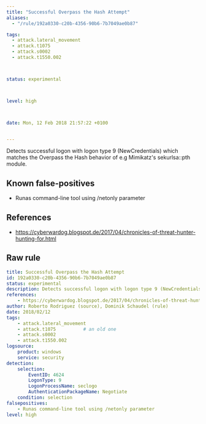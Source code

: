 ```yaml
---
title: "Successful Overpass the Hash Attempt"
aliases:
  - "/rule/192a0330-c20b-4356-90b6-7b7049ae0b87"

tags:
  - attack.lateral_movement
  - attack.t1075
  - attack.s0002
  - attack.t1550.002



status: experimental



level: high



date: Mon, 12 Feb 2018 21:57:22 +0100


---
```


Detects successful logon with logon type 9 (NewCredentials) which matches the Overpass the Hash behavior of e.g Mimikatz's sekurlsa::pth module.

<!--more-->


## Known false-positives

* Runas command-line tool using /netonly parameter



## References

* https://cyberwardog.blogspot.de/2017/04/chronicles-of-threat-hunter-hunting-for.html


## Raw rule
```yaml
title: Successful Overpass the Hash Attempt
id: 192a0330-c20b-4356-90b6-7b7049ae0b87
status: experimental
description: Detects successful logon with logon type 9 (NewCredentials) which matches the Overpass the Hash behavior of e.g Mimikatz's sekurlsa::pth module.
references:
    - https://cyberwardog.blogspot.de/2017/04/chronicles-of-threat-hunter-hunting-for.html
author: Roberto Rodriguez (source), Dominik Schaudel (rule)
date: 2018/02/12
tags:
    - attack.lateral_movement
    - attack.t1075          # an old one
    - attack.s0002
    - attack.t1550.002
logsource:
    product: windows
    service: security
detection:
    selection:
        EventID: 4624
        LogonType: 9
        LogonProcessName: seclogo
        AuthenticationPackageName: Negotiate
    condition: selection
falsepositives:
    - Runas command-line tool using /netonly parameter
level: high

```
